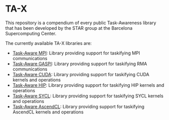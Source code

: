 # TA-X

This repository is a compendium of every public Task-Awareness library that has been developed by the STAR group at the Barcelona Supercomputing Center.

The currently available TA-X libraries are:

 * [Task-Aware MPI](https://github.com/bsc-pm/tampi): Library providing support for taskifying MPI communications
 * [Task-Aware GASPI](https://github.com/bsc-pm/tagaspi): Library providing support for taskifying RMA communications
 * [Task-Aware CUDA](https://github.com/bsc-pm/tacuda): Library providing support for taskifying CUDA kernels and operations
 * [Task-Aware HIP](https://github.com/bsc-pm/tahip): Library providing support for taskifying HIP kernels and operations
 * [Task-Aware SYCL](https://github.com/bsc-pm/tasycl): Library providing support for taskifying SYCL kernels and operations
 * [Task-Aware AscendCL](https://github.com/bsc-pm/tacl): Library providing support for taskifying AscendCL kernels and operations

